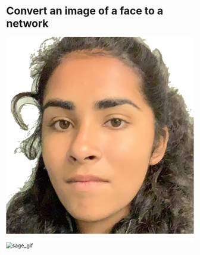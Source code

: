 # Convert an image of a face to a network

![sage](sage.png)
![sage_gif](sage_pics/sage_bot10000_pow3.0sampling_kmin3_kmax10_nsamples_100_10000_nframes_50.gif)
